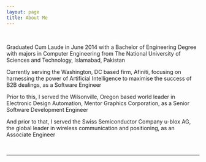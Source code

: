 ```yaml
---
layout: page
title: About Me
---
```

<br>

<p>Graduated Cum Laude in June 2014 with a Bachelor of Engineering Degree with majors in Computer Engineering from <a href="http://www.nust.edu.pk/" target="_blank"  style="text-decoration:none;">The National University of Sciences and Technology, Islamabad, Pakistan</a><br>
<p>Currently serving the Washington, DC based firm, <a href="https://www.afiniti.com/" target="_blank" style="text-decoration:none;">Afiniti</a>, focusing on harnessing the power of Artificial Intelligence to maximise the success of B2B dealings, as a Software Engineer<br>
<p>Prior to this, I served the Wilsonville, Oregon based world leader in Electronic Design Automation, <a href="https://www.mentor.com/" target="_blank" style="text-decoration:none;">Mentor Graphics Corporation</a>, as a Senior Software Development Engineer<br>
<p>And prior to that, I served the Swiss Semiconductor Company <a href="https://www.u-blox.com/" target="_blank" style="text-decoration:none;">u-blox AG</a>, the global leader in wireless communication and positioning, as an Associate Engineer<br></p>

<br>
<hr>